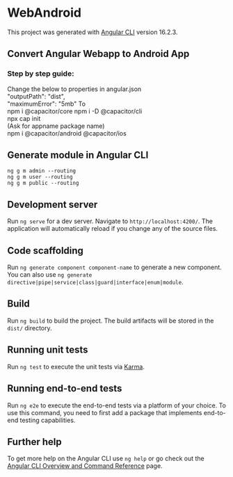 # WebAndroid
This project was generated with [Angular CLI](https://github.com/angular/angular-cli) version 16.2.3.

## Convert Angular Webapp to Android App
### Step by step guide:
Change the below to properties in angular.json <br>
            "outputPath": "dist",<br>
            "maximumError": "5mb"
            To<br>
            npm i @capacitor/core
            npm i -D @capacitor/cli <br>
            npx cap init <br>
            (Ask for appname package name) <br>
            npm i @capacitor/android @capacitor/ios <br>
## Generate module in Angular CLI
`ng g m admin --routing` <br>
`ng g m user --routing` <br>
`ng g m public --routing` <br>
## Development server

Run `ng serve` for a dev server. Navigate to `http://localhost:4200/`. The application will automatically reload if you change any of the source files.

## Code scaffolding

Run `ng generate component component-name` to generate a new component. You can also use `ng generate directive|pipe|service|class|guard|interface|enum|module`.

## Build

Run `ng build` to build the project. The build artifacts will be stored in the `dist/` directory.

## Running unit tests

Run `ng test` to execute the unit tests via [Karma](https://karma-runner.github.io).

## Running end-to-end tests

Run `ng e2e` to execute the end-to-end tests via a platform of your choice. To use this command, you need to first add a package that implements end-to-end testing capabilities.

## Further help

To get more help on the Angular CLI use `ng help` or go check out the [Angular CLI Overview and Command Reference](https://angular.io/cli) page.
